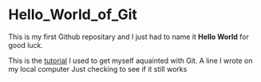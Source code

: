 # Hello_World_of_Git
This is my first Github repositary and I just had to name it **Hello World** for good luck. 

This is the [tutorial](https://readwrite.com/2013/10/02/github-for-beginners-part-2/) I used to get myself aquainted with Git. 
A line I wrote on my local computer
Just checking to see if it still works
